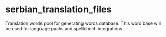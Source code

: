 # serbian_translation_files
Translation words pool for generating words database. This word base will be used for language packs and spellchech integrations.
